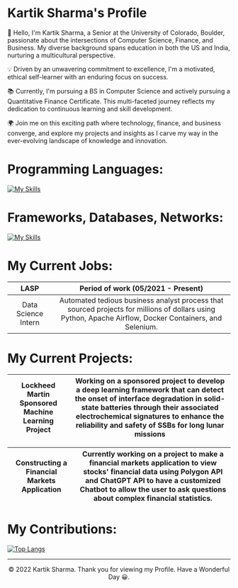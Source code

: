 # Kartik Sharma's Profile


👋 Hello, I'm Kartik Sharma, a Senior at the University of Colorado, Boulder, passionate about the intersections of Computer Science, Finance, and Business. My diverse background spans education in both the US and India, nurturing a multicultural perspective.

💡 Driven by an unwavering commitment to excellence, I'm a motivated, ethical self-learner with an enduring focus on success.

📚 Currently, I'm pursuing a BS in Computer Science and actively pursuing a Quantitative Finance Certificate. This multi-faceted journey reflects my dedication to continuous learning and skill development.

🌍 Join me on this exciting path where technology, finance, and business converge, and explore my projects and insights as I carve my way in the ever-evolving landscape of knowledge and innovation.


# Programming Languages:

[![My Skills](https://skillicons.dev/icons?i=js,ts,html,css,py,cpp,scala,java)](https://skillicons.dev)

# Frameworks, Databases, Networks:
[![My Skills](https://skillicons.dev/icons?i=react,nodejs,spring,mysql,mongodb,postgres,aws,docker,dotnet,express,firebase,nextjs,redis)](https://skillicons.dev)



# My Current Jobs:

| LASP | Period of work (05/2021 - Present) |
|:---------:|:----------------------------------:|
| Data Science Intern | Automated tedious business analyst process that sourced projects for millions of dollars using Python, Apache Airflow, Docker Containers, and Selenium.|

# My Current Projects:
| Lockheed Martin Sponsored Machine Learning Project | Working on a sponsored project to develop a deep learning framework that can detect the onset of interface degradation in solid-state batteries through their associated electrochemical signatures to enhance the reliability and safety of SSBs for long lunar missions |
|:---------:|:----------------------------------:|


| Constructing a Financial Markets Application | Currently working on a project to make a financial markets application to view stocks' financial data using Polygon API and ChatGPT API to have a customized Chatbot to allow the user to ask questions about complex financial statistics. |
|:---------:|:----------------------------------:|


# My Contributions:




[![Top Langs](https://github-readme-stats.vercel.app/api/top-langs/?username=karsharma10&layout=compact&theme=cobalt)](https://github.com/anuraghazra/github-readme-stats)

---
<p align="center"> © 2022 Kartik Sharma. Thank you for viewing my Profile. Have a Wonderful Day 😀. </p>
<p align="center">
</p>


